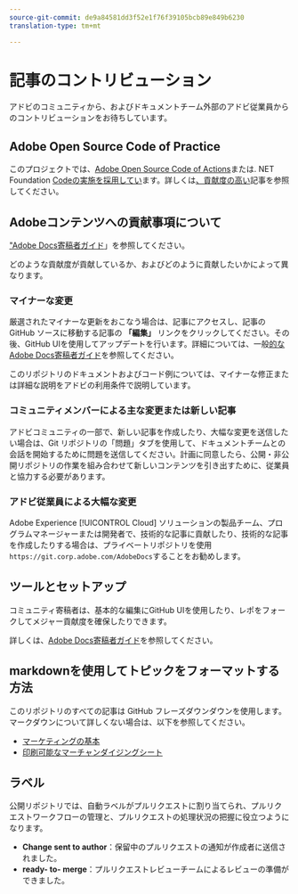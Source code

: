 ```yaml
---
source-git-commit: de9a84581dd3f52e1f76f39105bcb89e849b6230
translation-type: tm+mt

---
```

# 記事のコントリビューション

アドビのコミュニティから、およびドキュメントチーム外部のアドビ従業員からのコントリビューションをお待ちしています。

## Adobe Open Source Code of Practice

このプロジェクトでは、[Adobe Open Source Code of Actions](code-of-conduct.md)または. NET Foundation [Codeの実施を採用してい](https://dotnetfoundation.org/code-of-conduct)ます。詳しくは[、貢献度の高い](contributing.md)記事を参照してください。

## Adobeコンテンツへの貢献事項について

[&quot;Adobe Docs寄稿者ガイド](https://docs.adobe.com/help/en/contributor/contributor-guide/introduction.html)」を参照してください。

どのような貢献度が貢献しているか、およびどのように貢献したいかによって異なります。

### マイナーな変更

厳選されたマイナーな更新をおこなう場合は、記事にアクセスし、記事の GitHub ソースに移動する記事の **「編集」** リンクをクリックしてください。その後、GitHub UIを使用してアップデートを行います。詳細については、一般[的なAdobe Docs寄稿者ガイド](https://docs.adobe.com/help/en/contributor/contributor-guide/introduction.html)を参照してください。

このリポジトリのドキュメントおよびコード例については、マイナーな修正または詳細な説明をアドビの利用条件で説明しています。

### コミュニティメンバーによる主な変更または新しい記事

アドビコミュニティの一部で、新しい記事を作成したり、大幅な変更を送信したい場合は、Git リポジトリの「問題」タブを使用して、ドキュメントチームとの会話を開始するために問題を送信してください。計画に同意したら、公開・非公開リポジトリの作業を組み合わせて新しいコンテンツを引き出すために、従業員と協力する必要があります。

<!--
If you submit a pull request with significant changes to documentation and code examples, you'll see a message in the pull request asking you to submit an online contribution license agreement (CLA). We need you to complete the online form before we can review your pull request.
-->

### アドビ従業員による大幅な変更

Adobe Experience [!UICONTROL Cloud] ソリューションの製品チーム、プログラムマネージャーまたは開発者で、技術的な記事に貢献したり、技術的な記事を作成したりする場合は、プライベートリポジトリを使用 `https://git.corp.adobe.com/AdobeDocs`することをお勧めします。

<!--Employees from other parts of the Adobe world should use the public repo for minor updates.-->

## ツールとセットアップ

コミュニティ寄稿者は、基本的な編集にGitHub UIを使用したり、レポをフォークしてメジャー貢献度を確保したりできます。

詳しくは、[Adobe Docs寄稿者ガイド](https://docs.adobe.com/help/en/contributor/contributor-guide/introduction.html)を参照してください。

## markdownを使用してトピックをフォーマットする方法

このリポジトリのすべての記事は GitHub フレーズダウンダウンを使用します。マークダウンについて詳しくない場合は、以下を参照してください。

* [マーケティングの基本](https://help.github.com/articles/getting-started-with-writing-and-formatting-on-github/)
* [印刷可能なマーチャンダイジングシート](https://guides.github.com/pdfs/markdown-cheatsheet-online.pdf)

## ラベル

公開リポジトリでは、自動ラベルがプルリクエストに割り当てられ、プルリクエストワークフローの管理と、プルリクエストの処理状況の把握に役立つようになります。

* **Change sent to author**：保留中のプルリクエストの通知が作成者に送信されました。
* **ready- to- merge**：プルリクエストレビューチームによるレビューの準備ができました。
